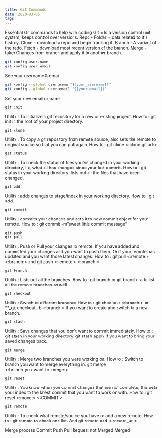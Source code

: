 ```yaml
---
title: Git Commands
date: 2020-03-05
tags:
---
```

Essential Git commands to help with coding 
Git = Is a version control unit system, keeps control over versions.
Repo - Folder + data related to it's history. 
Clone - download a repo and begin tracking it.
Branch - A variant of the redo.
Fetch - download most recent version of the branch.
Merge - taker Changes from branch and apply it to another branch.

```bash
git config user.name
git config user.email
```
See your username & email

```bash
git config --global user.name "{{your_username}}"
git config --global user.email "{{your_email}}"
```
Set your new email or name

```
git init
```
Utility : To initialize a git repository for a new or existing project.
How to : git init in the root of your project directory.

```
git clone
```
Utility : To copy a git repository from remote source, also sets the remote to original source so that you can pull again.
How to : git clone <:clone git url:>

```
git status
```
Utility : To check the status of files you’ve changed in your working directory, i.e, what all has changed since your last commit.
How to : git status in your working directory. lists out all the files that have been changed.

```
git add
```
Utility : adds changes to stage/index in your working directory.
How to : git add.

```
git commit
```

Utility : commits your changes and sets it to new commit object for your remote.
How to : git commit -m”sweet little commit message”

```
git push
git pull
```
Utility : Push or Pull your changes to remote. If you have added and committed your changes and you want to push them.
Or if your remote has updated and you want those latest changes.
How to : git pull <:remote:> <:branch:> and git push <:remote:> <:branch:>

```
git branch
```

Utility : Lists out all the branches.
How to : git branch or git branch -a to list all the remote branches as well.

```
git checkout
```
Utility : Switch to different branches
How to : git checkout <:branch:> or **_git checkout -b <:branch:> if you want to create and switch to a new branch.

```
git stash
```
Utility : Save changes that you don’t want to commit immediately.
How to : git stash in your working directory. git stash apply if you want to bring your saved changes back.

```
git merge
```
Utility : Merge two branches you were working on.
How to : Switch to branch you want to merge everything in. git merge <:branch_you_want_to_merge:>

```
git reset
```

Utility : You know when you commit changes that are not complete, this sets your index to the latest commit 
that you want to work on with.
How to : git reset <:mode:> <:COMMIT:>

```
git remote
```

Utility : To check what remote/source you have or add a new remote.
How to : git remote to check and list. And git remote add <:remote_url:>

Merge process
      Commit 
          Push 
              Pull Request 
                    not Merged    Merged
